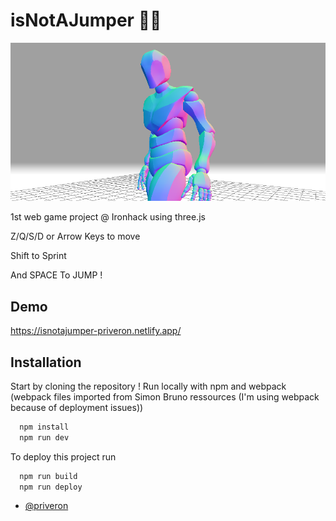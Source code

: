 
# isNotAJumper 🤸‍♀️

![Screenshot](readme.png)

1st web game project @ Ironhack using three.js

Z/Q/S/D or Arrow Keys to move

Shift to Sprint

And SPACE To JUMP !

## Demo

https://isnotajumper-priveron.netlify.app/

## Installation

Start by cloning the repository !
Run locally with npm and webpack (webpack files imported from Simon Bruno ressources (I'm using webpack because of deployment issues))

```bash
  npm install
  npm run dev
```

To deploy this project run

```bash
  npm run build
  npm run deploy
```

- [@priveron](https://www.github.com/priveron)